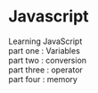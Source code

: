 # Javascript
Learning JavaScript 
 <br>
 part one : Variables
 <br>
 part two : conversion
 <br>
 part three : operator
 <br>
 part four : memory 

